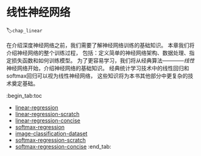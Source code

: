 # 线性神经网络
:label:`chap_linear`

在介绍深度神经网络之前，我们需要了解神经网络训练的基础知识。
本章我们将介绍神经网络的整个训练过程，
包括：定义简单的神经网络架构、数据处理、指定损失函数和如何训练模型。
为了更容易学习，我们将从经典算法————*线性*神经网络开始，介绍神经网络的基础知识。
经典统计学习技术中的线性回归和softmax回归可以视为线性神经网络，
这些知识将为本书其他部分中更复杂的技术奠定基础。

:begin_tab:toc
 - [linear-regression](linear-regression.ipynb)
 - [linear-regression-scratch](linear-regression-scratch.ipynb)
 - [linear-regression-concise](linear-regression-concise.ipynb)
 - [softmax-regression](softmax-regression.ipynb)
 - [image-classification-dataset](image-classification-dataset.ipynb)
 - [softmax-regression-scratch](softmax-regression-scratch.ipynb)
 - [softmax-regression-concise](softmax-regression-concise.ipynb)
:end_tab:

